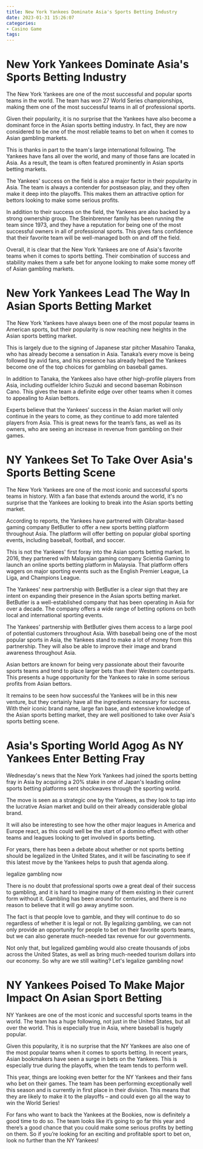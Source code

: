 ```yaml
---
title: New York Yankees Dominate Asia's Sports Betting Industry 
date: 2023-01-31 15:26:07
categories:
- Casino Game
tags:
---
```



#  New York Yankees Dominate Asia's Sports Betting Industry 

The New York Yankees are one of the most successful and popular sports teams in the world. The team has won 27 World Series championships, making them one of the most successful teams in all of professional sports.

Given their popularity, it is no surprise that the Yankees have also become a dominant force in the Asian sports betting industry. In fact, they are now considered to be one of the most reliable teams to bet on when it comes to Asian gambling markets.

This is thanks in part to the team's large international following. The Yankees have fans all over the world, and many of those fans are located in Asia. As a result, the team is often featured prominently in Asian sports betting markets.

The Yankees' success on the field is also a major factor in their popularity in Asia. The team is always a contender for postseason play, and they often make it deep into the playoffs. This makes them an attractive option for bettors looking to make some serious profits.

In addition to their success on the field, the Yankees are also backed by a strong ownership group. The Steinbrenner family has been running the team since 1973, and they have a reputation for being one of the most successful owners in all of professional sports. This gives fans confidence that their favorite team will be well-managed both on and off the field.

Overall, it is clear that the New York Yankees are one of Asia's favorite teams when it comes to sports betting. Their combination of success and stability makes them a safe bet for anyone looking to make some money off of Asian gambling markets.

#  New York Yankees Lead The Way In Asian Sports Betting Market 

The New York Yankees have always been one of the most popular teams in American sports, but their popularity is now reaching new heights in the Asian sports betting market.

This is largely due to the signing of Japanese star pitcher Masahiro Tanaka, who has already become a sensation in Asia. Tanaka’s every move is being followed by avid fans, and his presence has already helped the Yankees become one of the top choices for gambling on baseball games.

In addition to Tanaka, the Yankees also have other high-profile players from Asia, including outfielder Ichiro Suzuki and second baseman Robinson Cano. This gives the team a definite edge over other teams when it comes to appealing to Asian bettors.

Experts believe that the Yankees’ success in the Asian market will only continue in the years to come, as they continue to add more talented players from Asia. This is great news for the team’s fans, as well as its owners, who are seeing an increase in revenue from gambling on their games.

#  NY Yankees Set To Take Over Asia's Sports Betting Scene 

The New York Yankees are one of the most iconic and successful sports teams in history. With a fan base that extends around the world, it's no surprise that the Yankees are looking to break into the Asian sports betting market.

According to reports, the Yankees have partnered with Gibraltar-based gaming company BetButler to offer a new sports betting platform throughout Asia. The platform will offer betting on popular global sporting events, including baseball, football, and soccer.

This is not the Yankees' first foray into the Asian sports betting market. In 2016, they partnered with Malaysian gaming company Scientia Gaming to launch an online sports betting platform in Malaysia. That platform offers wagers on major sporting events such as the English Premier League, La Liga, and Champions League.

The Yankees' new partnership with BetButler is a clear sign that they are intent on expanding their presence in the Asian sports betting market. BetButler is a well-established company that has been operating in Asia for over a decade. The company offers a wide range of betting options on both local and international sporting events.

The Yankees' partnership with BetButler gives them access to a large pool of potential customers throughout Asia. With baseball being one of the most popular sports in Asia, the Yankees stand to make a lot of money from this partnership. They will also be able to improve their image and brand awareness throughout Asia.

Asian bettors are known for being very passionate about their favourite sports teams and tend to place larger bets than their Western counterparts. This presents a huge opportunity for the Yankees to rake in some serious profits from Asian bettors.

It remains to be seen how successful the Yankees will be in this new venture, but they certainly have all the ingredients necessary for success. With their iconic brand name, large fan base, and extensive knowledge of the Asian sports betting market, they are well positioned to take over Asia's sports betting scene.

#  Asia's Sporting World Agog As NY Yankees Enter Betting Fray 

Wednesday's news that the New York Yankees had joined the sports betting fray in Asia by acquiring a 20% stake in one of Japan's leading online sports betting platforms sent shockwaves through the sporting world.

The move is seen as a strategic one by the Yankees, as they look to tap into the lucrative Asian market and build on their already considerable global brand.

It will also be interesting to see how the other major leagues in America and Europe react, as this could well be the start of a domino effect with other teams and leagues looking to get involved in sports betting.

For years, there has been a debate about whether or not sports betting should be legalized in the United States, and it will be fascinating to see if this latest move by the Yankees helps to push that agenda along.

 legalize gambling now

There is no doubt that professional sports owe a great deal of their success to gambling, and it is hard to imagine many of them existing in their current form without it. Gambling has been around for centuries, and there is no reason to believe that it will go away anytime soon.

The fact is that people love to gamble, and they will continue to do so regardless of whether it is legal or not. By legalizing gambling, we can not only provide an opportunity for people to bet on their favorite sports teams, but we can also generate much-needed tax revenue for our governments.

Not only that, but legalized gambling would also create thousands of jobs across the United States, as well as bring much-needed tourism dollars into our economy. So why are we still waiting? Let's legalize gambling now!

#  NY Yankees Poised To Make Major Impact On Asian Sport Betting

NY Yankees are one of the most iconic and successful sports teams in the world. The team has a huge following, not just in the United States, but all over the world. This is especially true in Asia, where baseball is hugely popular.

Given this popularity, it is no surprise that the NY Yankees are also one of the most popular teams when it comes to sports betting. In recent years, Asian bookmakers have seen a surge in bets on the Yankees. This is especially true during the playoffs, when the team tends to perform well.

This year, things are looking even better for the NY Yankees and their fans who bet on their games. The team has been performing exceptionally well this season and is currently in first place in their division. This means that they are likely to make it to the playoffs – and could even go all the way to win the World Series!

For fans who want to back the Yankees at the Bookies, now is definitely a good time to do so. The team looks like it’s going to go far this year and there’s a good chance that you could make some serious profits by betting on them. So if you’re looking for an exciting and profitable sport to bet on, look no further than the NY Yankees!